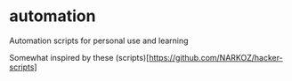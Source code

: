 # automation
Automation scripts for personal use and learning  

Somewhat inspired by these (scripts)[https://github.com/NARKOZ/hacker-scripts]
